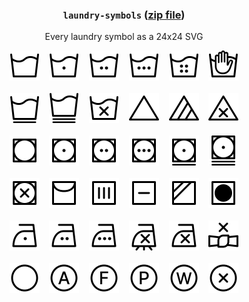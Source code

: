 <h3 align="center">
  <code>laundry-symbols</code> (<a href="//github.com/tvler/laundry-symbols/releases/latest">zip file</a>)
</h3>
<p align="center">
  Every laundry symbol as a 24x24 SVG
</p>
<p align="center">
  <img src="symbols/machine-wash.svg" />
  &nbsp;&nbsp;
  <img src="symbols/machine-wash-cold.svg" />
  &nbsp;&nbsp;
  <img src="symbols/machine-wash-warm.svg" />
  &nbsp;&nbsp;
  <img src="symbols/machine-wash-hot.svg" />
  &nbsp;&nbsp;
  <img src="symbols/machine-wash-very-hot.svg" />
  &nbsp;&nbsp;
  <img src="symbols/hand-wash.svg" />
  <br /><br />
  <img src="symbols/machine-wash-permanent-press.svg" />
  &nbsp;&nbsp;
  <img src="symbols/machine-wash-delicate.svg" />
  &nbsp;&nbsp;
  <img src="symbols/do-not-machine-wash.svg" />
  &nbsp;&nbsp;
  <img src="symbols/bleach.svg" />
  &nbsp;&nbsp;
  <img src="symbols/bleach-non-chlorine.svg" />
  &nbsp;&nbsp;
  <img src="symbols/do-not-bleach.svg" />
  <br /><br />
  <img src="symbols/tumble-dry.svg" />
  &nbsp;&nbsp;
  <img src="symbols/tumble-dry-low.svg" />
  &nbsp;&nbsp;
  <img src="symbols/tumble-dry-medium.svg" />
  &nbsp;&nbsp;
  <img src="symbols/tumble-dry-high.svg" />
  &nbsp;&nbsp;
  <img src="symbols/tumble-dry-permanent-press.svg" />
  &nbsp;&nbsp;
  <img src="symbols/tumble-dry-delicate.svg" />
  <br /><br />
  <img src="symbols/do-not-tumble-dry.svg" />
  &nbsp;&nbsp;
  <img src="symbols/hang-dry.svg" />
  &nbsp;&nbsp;
  <img src="symbols/drip-dry.svg" />
  &nbsp;&nbsp;
  <img src="symbols/dry-flat.svg" />
  &nbsp;&nbsp;
  <img src="symbols/dry-in-shade.svg" />
  &nbsp;&nbsp;
  <img src="symbols/tumble-dry-no-heat.svg" />
  <br /><br />
  <img src="symbols/iron-low.svg" />
  &nbsp;&nbsp;
  <img src="symbols/iron-medium.svg" />
  &nbsp;&nbsp;
  <img src="symbols/iron-high.svg" />
  &nbsp;&nbsp;
  <img src="symbols/iron-no-steam.svg" />
  &nbsp;&nbsp;
  <img src="symbols/do-not-iron.svg" />
  &nbsp;&nbsp;
  <img src="symbols/do-not-wring.svg" />
  <br /><br />
  <img src="symbols/dry-clean.svg" />
  &nbsp;&nbsp;
  <img src="symbols/dry-clean-any-solvent.svg" />
  &nbsp;&nbsp;
  <img src="symbols/dry-clean-hydrocarbon-solvent-only.svg" />
  &nbsp;&nbsp;
  <img src="symbols/dry-clean-tetrachloroethylene-solvent-only.svg" />
  &nbsp;&nbsp;
  <img src="symbols/professional-wet-cleaning-only.svg" />
  &nbsp;&nbsp;
  <img src="symbols/do-not-dry-clean.svg" />
</p>
